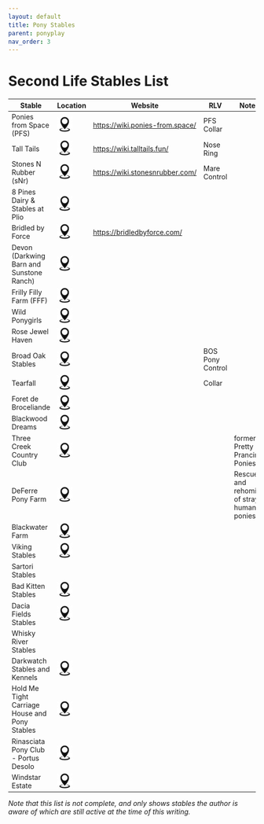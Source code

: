 ```yaml
---
layout: default
title: Pony Stables
parent: ponyplay
nav_order: 3
---
```

# Second Life Stables List

| Stable | Location | Website | RLV | Notes |
| ------ | -------- | ------- | --- | ----- |
| Ponies from Space (PFS) | [![LM link](assets/loc-pin.jpg)](https://maps.secondlife.com/secondlife/Bella%20Amicizia/111/6/33) | <https://wiki.ponies-from.space/> | PFS Collar | |
| Tall Tails | [![LM link](assets/loc-pin.jpg)](https://maps.secondlife.com/secondlife/Tall%20Tails%20Meadow/90/183/26) | <https://wiki.talltails.fun/> | Nose Ring | |
| Stones N Rubber (sNr) | [![LM link](assets/loc-pin.jpg)](https://maps.secondlife.com/secondlife/Kinky%20Magic/78/4/21) | <https://wiki.stonesnrubber.com/> | Mare Control | |
| 8 Pines Dairy & Stables at Plio | [![LM link](assets/loc-pin.jpg)](https://maps.secondlife.com/secondlife/Plio/8/98/44) | | | |
| Bridled by Force | [![LM link](assets/loc-pin.jpg)](https://maps.secondlife.com/secondlife/Gordburg/13/134/23) | <https://bridledbyforce.com/> | | |
| Devon (Darkwing Barn and Sunstone Ranch) | [![LM link](assets/loc-pin.jpg)](https://maps.secondlife.com/secondlife/Devon%20Dream/169/147/2003) | | | |
| Frilly Filly Farm (FFF) | [![LM link](assets/loc-pin.jpg)](https://maps.secondlife.com/secondlife/Bulgogi/102/158/86) | | | |
| Wild Ponygirls | [![LM link](assets/loc-pin.jpg)](https://maps.secondlife.com/secondlife/The%20Farthest%20Shore/127/121/22) | | | |
| Rose Jewel Haven | [![LM link](assets/loc-pin.jpg)](http://maps.secondlife.com/secondlife/Rose%20Jewel%20Haven/128/128/22) | | | |
| Broad Oak Stables | [![LM link](assets/loc-pin.jpg)](https://maps.secondlife.com/secondlife/Borgatti/190/216/0) | | BOS Pony Control | |
| Tearfall | [![LM link](assets/loc-pin.jpg)](https://maps.secondlife.com/secondlife/Tearfall/175/154/25) | | Collar | |
| Foret de Broceliande | [![LM link](assets/loc-pin.jpg)](http://maps.secondlife.com/secondlife/Broceliande/53/142/30) | | | |
| Blackwood Dreams | [![LM link](assets/loc-pin.jpg)](http://maps.secondlife.com/secondlife/Blackwood%20Dreams/224/6/23) | | | |
| Three Creek Country Club | [![LM link](assets/loc-pin.jpg)](http://maps.secondlife.com/secondlife/Sarahs%20Island/66/15/22) | | | formerly Pretty Prancing Ponies |
| DeFerre Pony Farm | [![LM link](assets/loc-pin.jpg)](https://maps.secondlife.com/secondlife/Jaraded/56/25/23) | | | Rescue and rehoming of stray human ponies |
| Blackwater Farm | [![LM link](assets/loc-pin.jpg)](http://maps.secondlife.com/secondlife/Blackwater%20Farm/100/9/1248) | | | |
| Viking Stables | [![LM link](assets/loc-pin.jpg)](https://maps.secondlife.com/secondlife/Crazy%20Sweeties%20Island/54/24/21) | | | |
| Sartori Stables | | | | |
| Bad Kitten Stables | [![LM link](assets/loc-pin.jpg)](https://maps.secondlife.com/secondlife/Bad%20Kitty/32/148/22) | | | |
| Dacia Fields Stables | [![LM link](assets/loc-pin.jpg)](https://maps.secondlife.com/secondlife/Kochoomo/128/128/0) | | | |
| Whisky River Stables | | | | |
| Darkwatch Stables and Kennels | [![LM link](assets/loc-pin.jpg)](https://maps.secondlife.com/secondlife/Doi/221/62/68) | | | |
| Hold Me Tight Carriage House and Pony Stables | [![LM link](assets/loc-pin.jpg)](https://maps.secondlife.com/secondlife/Coralia/31/191/41) | | | |
| Rinasciata Pony Club - Portus Desolo | [![LM link](assets/loc-pin.jpg)](http://maps.secondlife.com/secondlife/Fenice/65/96/1001) | | | |
| Windstar Estate | [![LM link](assets/loc-pin.jpg)](http://maps.secondlife.com/secondlife/Highlander/141/213/83) | | | |

_Note that this list is not complete, and only shows stables the author is aware of which are still active at the time of this writing._

<!--
## Retired Stables
-->
